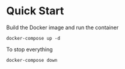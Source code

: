 # Quick Start
Build the Docker image and run the container
```
docker-compose up -d
```

To stop everything

```
docker-compose down
```